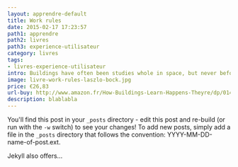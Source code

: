 ```yaml
---
layout: apprendre-default
title: Work rules
date: 2015-02-17 17:23:57
path1: apprendre
path2: livres
path3: experience-utilisateur
category: livres
tags:
- livres-experience-utilisateur
intro: Buildings have often been studies whole in space, but never before have they been studied whole in time.
image: livre-work-rules-laszlo-bock.jpg
price: €26,83
url-buy: http://www.amazon.fr/How-Buildings-Learn-Happens-Theyre/dp/0140139966
description: blablabla
---
```


You'll find this post in your `_posts` directory - edit this post and re-build (or run with the `-w` switch) to see your changes!
To add new posts, simply add a file in the `_posts` directory that follows the convention: YYYY-MM-DD-name-of-post.ext.

Jekyll also offers...
